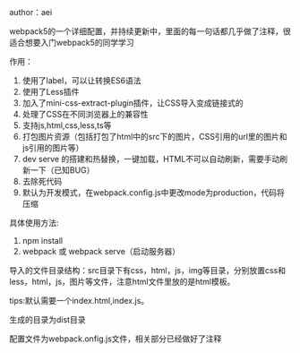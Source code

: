 author：aei

webpack5的一个详细配置，并持续更新中，里面的每一句话都几乎做了注释，很适合想要入门webpack5的同学学习


作用：
1. 使用了label，可以让转换ES6语法
2. 使用了Less插件
3. 加入了mini-css-extract-plugin插件，让CSS导入变成链接式的
4. 处理了CSS在不同浏览器上的兼容性
5. 支持js,html,css,less,ts等
6. 打包图片资源（包括打包了html中的src下的图片，CSS引用的url里的图片和js引用的图片等）
7. dev serve 的搭建和热替换，一键加载，HTML不可以自动刷新，需要手动刷新一下（已知BUG）
8. 去除死代码
9. 默认为开发模式，在webpack.config.js中更改mode为production，代码将压缩



具体使用方法:

1.  npm install
2.  webpack 或  webpack serve（启动服务器） 

导入的文件目录结构：src目录下有css，html，js，img等目录，分别放置css和less，html，js，图片等文件，注意html文件里放的是html模板。

tips:默认需要一个index.html,index.js。

生成的目录为dist目录

配置文件为webpack.onfig.js文件，相关部分已经做好了注释
